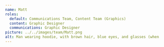 ```yaml
---
name: Matt
roles:
  default: Communications Team, Content Team (Graphics)
  content: Graphic Designer
  communications: Graphic Designer
picture: ../../images/team/Matt.png
alt: Man wearing hoodie, with brown hair, blue eyes, and glasses (when viewing at a distance is required).
---
```

